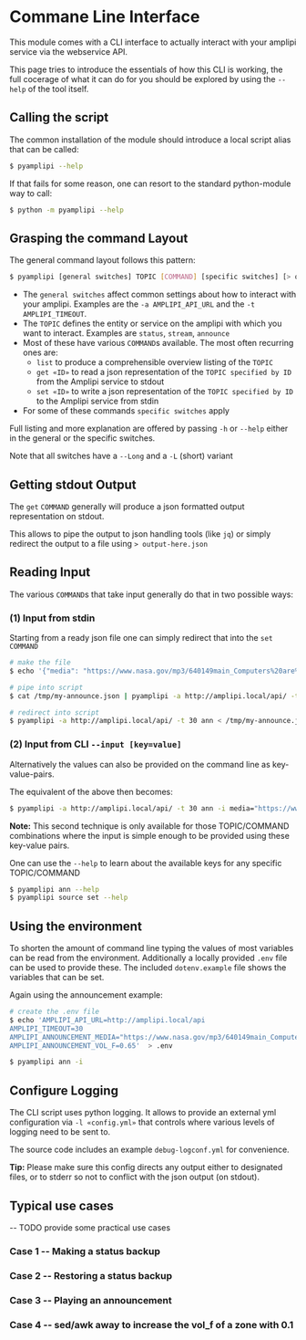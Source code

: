 # Commane Line Interface

This module comes with a CLI interface to actually interact with your amplipi service via the webservice API.

This page tries to introduce the essentials of how this CLI is working, the full cocerage of what it can do for you should be explored by using the `--help` of the tool itself.

## Calling the script

The common installation of the module should introduce a local script alias that can be called:

```sh
$ pyamplipi --help
```

If that fails for some reason, one can resort to the standard python-module way to call:

```sh
$ python -m pyamplipi --help
```

## Grasping the command Layout 

The general command layout follows this pattern:

```sh
$ pyamplipi [general switches] TOPIC [COMMAND] [specific switches] [> output.json] [< input.json] 
```

* The `general switches` affect common settings about how to interact with your amplipi. Examples are the `-a AMPLIPI_API_URL` and the `-t AMPLIPI_TIMEOUT`.
* The `TOPIC` defines the entity or service on the amplipi with which you want to interact. Examples are `status`, `stream`, `announce`
* Most of these have various `COMMAND`s available. The most often recurring ones are:
    * `list` to produce a comprehensible overview listing of the `TOPIC`
    * `get «ID»` to read a json representation of the `TOPIC specified by ID` from the Amplipi service to stdout
    * `set «ID»` to write a json representation of the `TOPIC specified by ID` to the Amplipi service from stdin
* For some of these commands `specific switches` apply

Full listing and more explanation are offered by passing `-h` or `--help` either in the general or the specific switches.

Note that all switches have a `--Long` and a `-L` (short) variant

## Getting stdout Output

The `get` `COMMAND` generally will produce a json formatted output representation on stdout.

This allows to pipe the output to json handling tools (like `jq`) or simply redirect the output to a file using `> output-here.json`


## Reading Input 

The various `COMMAND`s that take input generally do that in two possible ways:


### (1) Input from stdin

Starting from a ready json file one can simply redirect that into the `set` `COMMAND`

```sh
# make the file
$ echo '{"media": "https://www.nasa.gov/mp3/640149main_Computers%20are%20in%20Control.mp3", "vol_f": 0.65, "source_id": 3}' > /tmp/my-announce.json

# pipe into script
$ cat /tmp/my-announce.json | pyamplipi -a http://amplipi.local/api/ -t 30 ann

# redirect into script
$ pyamplipi -a http://amplipi.local/api/ -t 30 ann < /tmp/my-announce.json
```

### (2) Input from CLI `--input [key=value]`

Alternatively the values can also be provided on the command line as key-value-pairs.

The equivalent of the above then becomes:

```sh
$ pyamplipi -a http://amplipi.local/api/ -t 30 ann -i media="https://www.nasa.gov/mp3/640149main_Computers%20are%20in%20Control.mp3" vol_f=0.65 source_id=3
```

**Note:** This second technique is only available for those TOPIC/COMMAND combinations where the input is simple enough to be provided using these key-value pairs.

One can use the `--help` to learn about the available keys for any specific TOPIC/COMMAND

```sh
$ pyamplipi ann --help
$ pyamplipi source set --help
```

## Using the environment

To shorten the amount of command line typing the values of most variables can be read from the environment.  Additionally a locally provided `.env` file can be used to provide these.  The included `dotenv.example` file shows the variables that can be set.

Again using the announcement example:

```sh
# create the .env file
$ echo 'AMPLIPI_API_URL=http://amplipi.local/api
AMPLIPI_TIMEOUT=30
AMPLIPI_ANNOUNCEMENT_MEDIA="https://www.nasa.gov/mp3/640149main_Computers%20are%20in%20Control.mp3"
AMPLIPI_ANNOUNCEMENT_VOL_F=0.65'  > .env

$ pyamplipi ann -i 
```

## Configure Logging

The CLI script uses python logging. It allows to provide an external yml configuration via `-l «config.yml»` that controls where various levels of logging need to be sent to.

The source code includes an example `debug-logconf.yml` for convenience.

**Tip:** Please make sure this config directs any output either to designated files, or to stderr so not to conflict with the json output (on stdout).

## Typical use cases

-- TODO provide some practical use cases

### Case 1 -- Making a status backup

### Case 2 -- Restoring a status backup

### Case 3 -- Playing an announcement

### Case 4 -- sed/awk away to increase the vol_f of a zone with 0.1